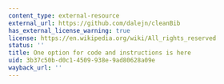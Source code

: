 ```yaml
---
content_type: external-resource
external_url: https://github.com/dalejn/cleanBib
has_external_license_warning: true
license: https://en.wikipedia.org/wiki/All_rights_reserved
status: ''
title: One option for code and instructions is here
uid: 3b37c50b-d0c1-4509-938e-9ad80628a09e
wayback_url: ''
---
```

